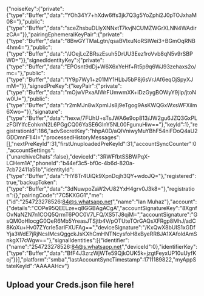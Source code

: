 {"noiseKey":{"private":{"type":"Buffer","data":"YOh34Y7+hXdw6ffs3jk7Q3g5YoZphi2J0pTOJxhaM08="},"public":{"type":"Buffer","data":"sceZhsbuDLlyXNNxtT7kvjNCUMZWGrXLNN4WAdirzCA="}},"pairingEphemeralKeyPair":{"private":{"type":"Buffer","data":"8BwGYTMaLgtn/qsaBVlxuNoRSIWei3+BGmOqRNB4hm4="},"public":{"type":"Buffer","data":"/JOejLcZBRszEsuh5DrUU3Eez1roVvb8qN5v9rSBPW0="}},"signedIdentityKey":{"private":{"type":"Buffer","data":"EPOsnt9dDj+W6X6xYeHf+Rt5p9q6WJ93zehaxs2o/mc="},"public":{"type":"Buffer","data":"IY9p7Wy1+z01MY1HLbJ5bP8j6sVrJAf6eqOjSpyXJmM="}},"signedPreKey":{"keyPair":{"private":{"type":"Buffer","data":"mOjwVPxaAIWrFUmwmXK+iDzGygBOWyY9jIp/jtoNw0U="},"public":{"type":"Buffer","data":"r2mMJn8wXpmIJs8j9eTgog9AsKWQGxWxsWFXilm6Xwo="}},"signature":{"type":"Buffer","data":"hexw/7FUhU+sTsJWA6e9op813/JW2gu6JZQ3GxPLzFGIYIfcEohknN2L6PGgCQ06YaSE6GlnY5NL00FgunuHiw=="},"keyId":1},"registrationId":186,"advSecretKey":"hhpA0D/aQIVniwyMuYBhF54niFDoQ4aU2GDDmnF1l4I=","processedHistoryMessages":[],"nextPreKeyId":31,"firstUnuploadedPreKeyId":31,"accountSyncCounter":0,"accountSettings":{"unarchiveChats":false},"deviceId":"3RWFfbtSSBWPqX-LCHem1A","phoneId":"b44ef3c5-bf0c-4b6d-820a-7cb72411a51b","identityId":{"type":"Buffer","data":"HY8Tr4UiQk9XpnDqjh3QY+wdoJQ="},"registered":true,"backupToken":{"type":"Buffer","data":"3dNuwpoZaW2vU82YxH4grv0J3k8="},"registration":{},"pairingCode":"7C5KXGG1","me":{"id":"254723278526:84@s.whatsapp.net","name":"Ian Muhaz"},"account":{"details":"COPe95QEELze+q8GGBAgACgA","accountSignatureKey":"8XgnfOvNaNZN7n1COQ5QrmT6POC0V7LFQ/XS5TJ8qiM=","accountSignature":"GsQM0oHlocgG0QeR6Mb5YreasJTSjtb4V/pOTUteTOrGAQsXFRgp8MhJ/adC8KoXu+Hv07ZYcrle5arIFXUFAg==","deviceSignature":"/KxQwX8bUIS1xGDfYja3WdE7jRjNcsIMcsQggckJsKXhCmHNTNcysfoH8xByeRR8JA1XAfoldAmSnkgX17cWgw=="},"signalIdentities":[{"identifier":{"name":"254723278526:84@s.whatsapp.net","deviceId":0},"identifierKey":{"type":"Buffer","data":"BfF4J3zrzWjWTe59QjkOUK5k+jzgtFeyxUP10uUyfKoj"}}],"platform":"smba","lastAccountSyncTimestamp":1711189822,"myAppStateKeyId":"AAAAAHcv"}
## Upload your Creds.json file here!
